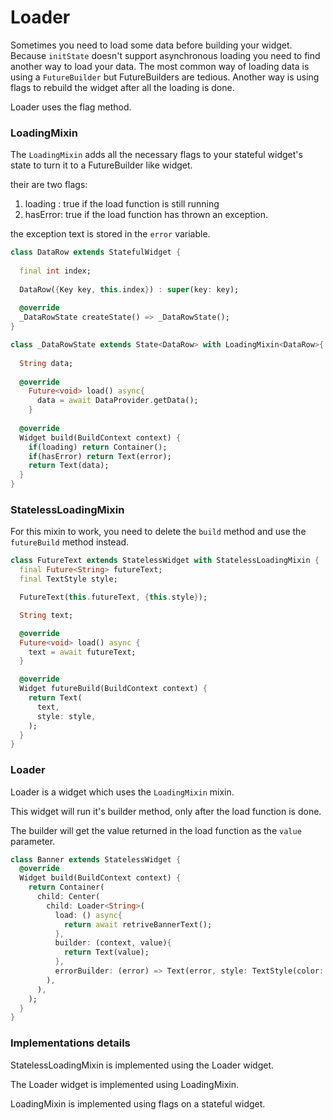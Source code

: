 # Loader

Sometimes you need to load some data before building your widget.
Because `initState` doesn't support asynchronous loading you need to find another way to load your data.
The most common way of loading data is using a `FutureBuilder` but FutureBuilders are tedious.
Another way is using flags to rebuild the widget after all the loading is done.

Loader uses the flag method.

### LoadingMixin
The `LoadingMixin` adds all the necessary flags to your stateful widget's state to turn it to a 
FutureBuilder like widget.

their are two flags:

1. loading : true if the load function is still running
2. hasError: true if the load function has thrown an exception.

the exception text is stored in the `error` variable.
 
```dart
class DataRow extends StatefulWidget {
  
  final int index;
  
  DataRow({Key key, this.index}) : super(key: key);
  
  @override
  _DataRowState createState() => _DataRowState();
}

class _DataRowState extends State<DataRow> with LoadingMixin<DataRow>{
  
  String data;
  
  @override
    Future<void> load() async{
      data = await DataProvider.getData();
    }
  
  @override
  Widget build(BuildContext context) {
    if(loading) return Container();
    if(hasError) return Text(error);
    return Text(data);
  }
}
```

### StatelessLoadingMixin

For this mixin to work, you need to delete the `build` method and use the `futureBuild` method instead.

```dart
class FutureText extends StatelessWidget with StatelessLoadingMixin {
  final Future<String> futureText;
  final TextStyle style;

  FutureText(this.futureText, {this.style});

  String text;

  @override
  Future<void> load() async {
    text = await futureText;
  }

  @override
  Widget futureBuild(BuildContext context) {
    return Text(
      text,
      style: style,
    );
  }
}
```

### Loader
Loader is a widget which uses the `LoadingMixin` mixin.

This widget will run it's builder method, only after the load function is done.

The builder will get the value returned in the load function as the `value` parameter.

```dart
class Banner extends StatelessWidget {
  @override
  Widget build(BuildContext context) {
    return Container(
      child: Center(
        child: Loader<String>(
          load: () async{
            return await retriveBannerText();
          },
          builder: (context, value){
            return Text(value);
          },
          errorBuilder: (error) => Text(error, style: TextStyle(color: Colors.red),),
        ),
      ),
    );
  }
}

```

### Implementations details

StatelessLoadingMixin is implemented using the Loader widget.

The Loader widget is implemented using LoadingMixin.

LoadingMixin is implemented using flags on a stateful widget.
